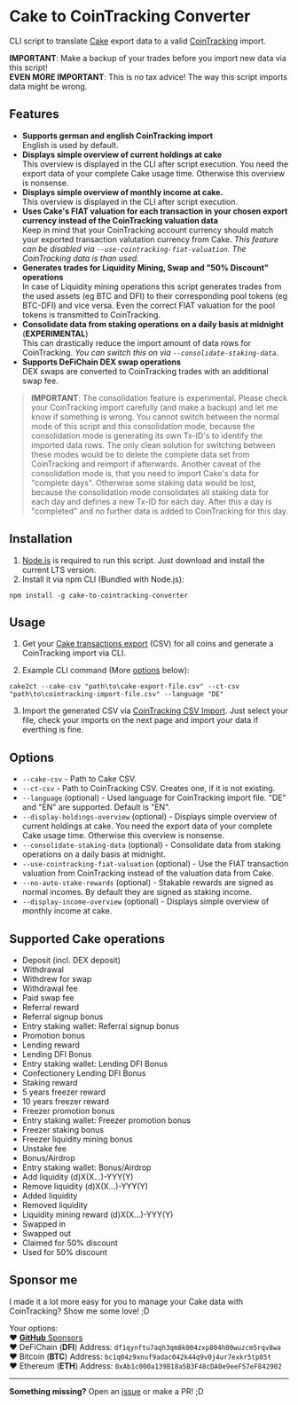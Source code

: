 # Cake to CoinTracking Converter

CLI script to translate [Cake](https://app.cakedefi.com/#?ref=401824) export data to a valid [CoinTracking](https://cointracking.info?ref=G905622) import.

**IMPORTANT**: Make a backup of your trades before you import new data via this script! \
**EVEN MORE IMPORTANT**: This is no tax advice! The way this script imports data might be wrong.

## Features

- **Supports german and english CoinTracking import** \
English is used by default.
- **Displays simple overview of current holdings at cake** \
This overview is displayed in the CLI after script execution. You need the export data of your complete Cake usage time. Otherwise this overview is nonsense.
- **Displays simple overview of monthly income at cake.** \
This overview is displayed in the CLI after script execution.
- **Uses Cake's FIAT valuation for each transaction in your chosen export currency instead of the CoinTracking valuation data** \
Keep in mind that your CoinTracking account currency should match your exported transaction valutation currency from Cake.
_This feature can be disabled via `--use-cointracking-fiat-valuation`. The CoinTracking data is than used._
- **Generates trades for Liquidity Mining, Swap and "50% Discount" operations** \
In case of Liquidity mining operations this script generates trades from the used assets (eg BTC and DFI) to their corresponding pool tokens (eg BTC-DFI) and vice versa. Even the correct FIAT valuation for the pool tokens is transmitted to CoinTracking.
- **Consolidate data from staking operations on a daily basis at midnight** (**EXPERIMENTAL**) \
This can drastically reduce the import amount of data rows for CoinTracking.
_You can switch this on via  `--consolidate-staking-data`._
- **Supports DeFiChain DEX swap operations** \
DEX swaps are converted to CoinTracking trades with an additional swap fee.

> **IMPORTANT**: The consolidation feature is experimental. Please check your CoinTracking import carefully (and make a backup) and let me know if something is wrong. You cannot switch between the normal mode of this script and this consolidation mode, because the consolidation mode is generating its own Tx-ID's to identify the imported data rows. The only clean solution for switching between these modes would be to delete the complete data set from CoinTracking and reimport if afterwards. Another caveat of the consolidation mode is, that you need to import Cake's data for "complete days". Otherwise some staking data would be lost, because the consolidation mode consolidates all staking data for each day and defines a new Tx-ID for each day. After this a day is "completed" and no further data is added to CoinTracking for this day.

## Installation

1) [Node.js](https://nodejs.org/) is required to run this script. Just download and install the current LTS version.
2) Install it via npm CLI (Bundled with Node.js):

```shell
npm install -g cake-to-cointracking-converter
```

## Usage

1. Get your [Cake transactions export](https://app.cakedefi.com/transactions) (CSV) for all coins and generate a CoinTracking import via CLI.

2. Example CLI command (More [options](#options) below):
```shell
cake2ct --cake-csv "path\to\cake-export-file.csv" --ct-csv "path\to\cointracking-import-file.csv" --language "DE"
```

3. Import the generated CSV via [CoinTracking CSV Import](https://cointracking.info/import/import_csv/). Just select your file, check your imports on the next page and import your data if everthing is fine.

## Options

- `--cake-csv` - Path to Cake CSV.
- `--ct-csv` - Path to CoinTracking CSV. Creates one, if it is not existing.
- `--language` (optional) - Used language for CoinTracking import file. "DE" and "EN" are supported. Default is "EN".
- `--display-holdings-overview` (optional) - Displays simple overview of current holdings at cake. You need the export data of your complete Cake usage time. Otherwise this overview is nonsense.
- `--consolidate-staking-data` (optional) - Consolidate data from staking operations on a daily basis at midnight.
- `--use-cointracking-fiat-valuation` (optional) - Use the FIAT transaction valuation from CoinTracking instead of the valuation data from Cake.
- `--no-auto-stake-rewards` (optional) - Stakable rewards are signed as normal incomes. By default they are signed as staking income.
- `--display-income-overview` (optional) - Displays simple overview of monthly income at cake.

## Supported Cake operations

- Deposit (incl. DEX deposit)
- Withdrawal
- Withdrew for swap
- Withdrawal fee
- Paid swap fee
- Referral reward
- Referral signup bonus
- Entry staking wallet: Referral signup bonus
- Promotion bonus
- Lending reward
- Lending DFI Bonus
- Entry staking wallet: Lending DFI Bonus
- Confectionery Lending DFI Bonus
- Staking reward
- 5 years freezer reward
- 10 years freezer reward
- Freezer promotion bonus
- Entry staking wallet: Freezer promotion bonus
- Freezer staking bonus
- Freezer liquidity mining bonus
- Unstake fee
- Bonus/Airdrop
- Entry staking wallet: Bonus/Airdrop
- Add liquidity (d)X(X...)-YYY(Y)
- Remove liquidity (d)X(X...)-YYY(Y)
- Added liquidity
- Removed liquidity
- Liquidity mining reward (d)X(X...)-YYY(Y)
- Swapped in
- Swapped out
- Claimed for 50% discount
- Used for 50% discount

## Sponsor me

I made it a lot more easy for you to manage your Cake data with CoinTracking? Show me some love! ;D

Your options: \
:heart: [**GitHub** Sponsors](https://github.com/sponsors/geldmacher) \
:heart: DeFiChain (**DFI**) Address: `df1qynftu7aqh3qm8k004zxp804h00wuzcm5rqv8wa` \
:heart: Bitcoin (**BTC**) Address: `bc1q04z9xnuf9adac042k44q9v0j4ur7exkr5tp85t` \
:heart: Ethereum (**ETH**) Address: `0xAb1c000a139B18a5B3F48cDA0e9eeF57eF842902`

---

**Something missing?** Open an [issue](https://github.com/geldmacher/Cake-to-CoinTracking-Converter/issues) or make a PR! ;D
